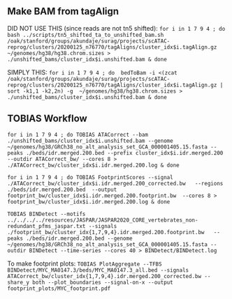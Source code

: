 ## Make BAM from tagAlign

DID NOT USE THIS (since reads are not tn5 shifted):
`for i in 1 7 9 4 ; do bash ../scripts/tn5_shifted_ta_to_unshifted_bam.sh /oak/stanford/groups/akundaje/surag/projects/scATAC-reprog/clusters/20200125_n76770/tagAligns/cluster_idx$i.tagAlign.gz ~/genomes/hg38/hg38.chrom.sizes > ./unshifted_bams/cluster_idx$i.unshifted.bam & done`

SIMPLY THIS:
`for i in 1 7 9 4 ; do  bedToBam -i <(zcat /oak/stanford/groups/akundaje/surag/projects/scATAC-reprog/clusters/20200125_n76770/tagAligns/cluster_idx$i.tagAlign.gz | sort -k1,1 -k2,2n) -g  ~/genomes/hg38/hg38.chrom.sizes > ./unshifted_bams/cluster_idx$i.unshifted.bam & done`

## TOBIAS Workflow 

`for i in 1 7 9 4 ; do TOBIAS ATACorrect --bam ./unshifted_bams/cluster_idx$i.unshifted.bam --genome ~/genomes/hg38/GRCh38_no_alt_analysis_set_GCA_000001405.15.fasta --peaks ./beds/idr.merged.200.bed --prefix cluster_idx$i.idr.merged.200 --outdir ATACorrect_bw/ --cores 8 > ./ATACorrect_bw/cluster_idx$i.idr.merged.200.log & done`

`for i in 1 7 9 4 ; do TOBIAS FootprintScores --signal ./ATACorrect_bw/cluster_idx$i.idr.merged.200_corrected.bw   --regions ./beds/idr.merged.200.bed  --output footprint_bw/cluster_idx$i.idr.merged.200.footprint.bw  --cores 8 > footprint_bw/cluster_idx$i.idr.merged.200.log & done`

`TOBIAS BINDetect --motifs ../../../../resources/JASPAR/JASPAR2020_CORE_vertebrates_non-redundant_pfms_jaspar.txt --signals ./footprint_bw/cluster_idx{1,7,9,4}.idr.merged.200.footprint.bw   --peaks ./beds/idr.merged.200.bed --genome ~/genomes/hg38/GRCh38_no_alt_analysis_set_GCA_000001405.15.fasta --outdir BINDetect --time-series --cores 40 > BINDetect/BINDetect.log`

To make footprint plots:
`TOBIAS PlotAggregate --TFBS BINDetect/MYC_MA0147.3/beds/MYC_MA0147.3_all.bed --signals ATACorrect_bw/cluster_idx{1,7,9,4}.idr.merged.200_corrected.bw --share_y both --plot_boundaries --signal-on-x --output footprint_plots/MYC_footprint.pdf`
